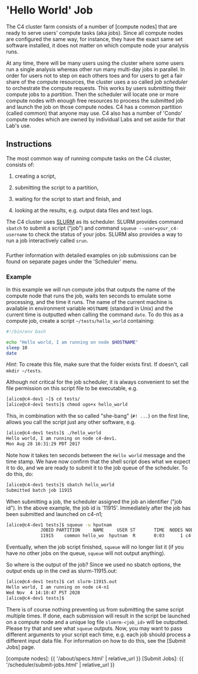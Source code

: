 # 'Hello World' Job

The C4 cluster farm consists of a number of [compute nodes] that are ready to serve users' compute tasks (aka jobs).  Since all compute nodes are configured the same way, for instance, they have the exact same set software installed, it does not matter on which compute node your analysis runs.

At any time, there will be many users using the cluster where some users run a single analysis whereas other run many multi-day jobs in parallel.  In order for users not to step on each others toes and for users to get a fair share of the compute resources, the cluster uses a so called _job scheduler_ to orchestrate the compute requests.  This works by users submitting their compute jobs to a _partition_.  Then the scheduler will locate one or more compute nodes with enough free resources to process the submitted job and launch the job on those compute nodes.  C4 has a common partition (called common) that anyone may use. C4 also has a number of 'Condo' compute nodes which are owned by individual Labs and set aside for that Lab's use.


## Instructions

The most common way of running compute tasks on the C4 cluster, consists of:

1. creating a script,

2. submitting the script to a partition,

3. waiting for the script to start and finish, and

4. looking at the results, e.g. output data files and text logs.

The C4 cluster uses [SLURM] as its scheduler.  SLURM provides command `sbatch` to submit a script ("job") and command `squeue --user=your_c4-username` to check the status of your jobs. SLURM also provides a way to run a job interactively called `srun`.


<div class="alert alert-info" role="alert" style="margin-top: 3ex">
Further information with detailed examples on job submissions can be found on separate pages under the 'Scheduler' menu.
</div>


### Example

In this example we will run compute jobs that outputs the name of the compute node that runs the job, waits ten seconds to emulate some processing, and the time it runs.  The name of the current machine is available in environment variable `HOSTNAME` (standard in Unix) and the current time is outputted when calling the command `date`.  To do this as a compute job, create a script `~/tests/hello_world` containing:

```sh
#!/bin/env bash

echo "Hello world, I am running on node $HOSTNAME"
sleep 10
date
```
_Hint_: To create this file, make sure that the folder exists first.  If doesn't, call `mkdir ~/tests`.

Although not critical for the job scheduler, it is always convenient to set the file permission on this script file to be executable, e.g.
```sh
[alice@c4-dev1 ~]$ cd tests/
[alice@c4-dev1 tests]$ chmod ugo+x hello_world
```
This, in combination with the so called "she-bang" (`#! ...`) on the first line, allows you call the script just any other software, e.g.
```sh
[alice@c4-dev1 tests]$ ./hello_world
Hello world, I am running on node c4-dev1.
Mon Aug 28 16:31:29 PDT 2017
```
Note how it takes ten seconds between the `Hello world` message and the time stamp.  We have now confirm that the shell script does what we expect it to do, and we are ready to submit it to the job queue of the scheduler.  To do this, do:
```sh
[alice@c4-dev1 tests]$ sbatch hello_world
Submitted batch job 11915
```

When submitting a job, the scheduler assigned the job an identifier ("job id").  In the above example, the job id is '11915'.  Immediately after the job has been submitted and launched on c4-n1;
```sh
[alice@c4-dev1 tests]$ squeue -u hputnam
             JOBID PARTITION     NAME     USER ST       TIME  NODES NODELIST(REASON) 
             11915    common hello_wo  hputnam  R       0:03      1 c4-n1 
```

Eventually, when the job script finished, `squeue` will no longer list it (if you have no other jobs on the queue, `squeue` will not output anything).

So where is the output of the job?  Since we used no sbatch options, the output ends up in the cwd as slurm-11915.out:
```sh
[alice@c4-dev1 tests]$ cat slurm-11915.out
Hello world, I am running on node c4-n1
Wed Nov  4 14:10:47 PST 2020
[alice@c4-dev1 tests]$ 
```

There is of course nothing preventing us from submitting the same script multiple times.  If done, each submission will result in the script be launched on a compute node and a unique log file `slumrm-<job_id>` will be outputted.  Please try that and see what `squeue` outputs.   Now, you may want to pass different arguments to your script each time, e.g. each job should process a different input data file.  For information on how to do this, see the [Submit Jobs] page.


[SLURM]: https://slurm.schedmd.com/documentation.html
[compute nodes]: {{ '/about/specs.html' | relative_url }}
[Submit Jobs]: {{ '/scheduler/submit-jobs.html' | relative_url }}

